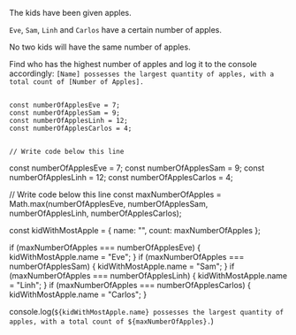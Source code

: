 The kids have been given
apples.

`Eve`, `Sam`, `Linh`
and `Carlos` have a certain
number of apples.

No two kids will have the
same number of apples.

Find who has the highest number
of apples and log it to the
console accordingly:
`[Name] possesses the largest quantity of apples, with a total count of [Number of Apples].`

<codeblock language="javascript" type="exercise" testMode="fixedInput">
<code>
const numberOfApplesEve = 7;
const numberOfApplesSam = 9;
const numberOfApplesLinh = 12;
const numberOfApplesCarlos = 4;

// Write code below this line
</code>

<solution>
const numberOfApplesEve = 7;
const numberOfApplesSam = 9;
const numberOfApplesLinh = 12;
const numberOfApplesCarlos = 4;

// Write code below this line
const maxNumberOfApples = Math.max(numberOfApplesEve, numberOfApplesSam, numberOfApplesLinh, numberOfApplesCarlos);

const kidWithMostApple = {
 name: "",
 count: maxNumberOfApples
 };

if (maxNumberOfApples === numberOfApplesEve) {
  kidWithMostApple.name = "Eve";
}
if (maxNumberOfApples === numberOfApplesSam) {
  kidWithMostApple.name = "Sam";
}
if (maxNumberOfApples === numberOfApplesLinh) {
    kidWithMostApple.name = "Linh";
}
if (maxNumberOfApples === numberOfApplesCarlos) {
  kidWithMostApple.name = "Carlos";
}

console.log(`${kidWithMostApple.name} possesses the largest quantity of apples, with a total count of ${maxNumberOfApples}.`)
</solution>
</codeblock>
